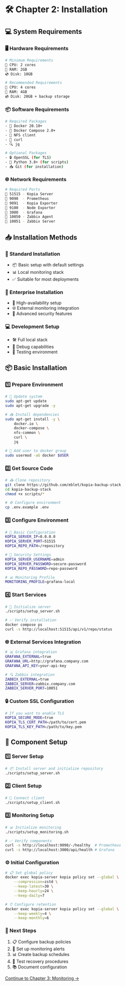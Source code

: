 # 🛠️ Chapter 2: Installation

## 💻 System Requirements

### 🖥️ Hardware Requirements
```bash
# Minimum Requirements
🔲 CPU: 2 cores
💾 RAM: 2GB
💿 Disk: 10GB

# Recommended Requirements
🔲 CPU: 4 cores
💾 RAM: 4GB
💿 Disk: 20GB + backup storage
```

### 📦 Software Requirements
```bash
# Required Packages
- 🐳 Docker 20.10+
- 🔄 Docker Compose 2.0+
- 📂 NFS client
- 🔧 curl
- 🔍 jq

# Optional Packages
- 🔒 OpenSSL (for TLS)
- 🐍 Python 3.8+ (for scripts)
- 📥 Git (for installation)
```

### 🌐 Network Requirements
```bash
# Required Ports
🔌 51515 - Kopia Server
🔌 9090  - Prometheus
🔌 9091  - Kopia Exporter
🔌 9100  - Node Exporter
🔌 3000  - Grafana
🔌 10050 - Zabbix Agent
🔌 10051 - Zabbix Server
```

## 📥 Installation Methods

### 🚀 Standard Installation
- 📦 Basic setup with default settings
- 📊 Local monitoring stack
- ✅ Suitable for most deployments

### 🏢 Enterprise Installation
- 🔄 High-availability setup
- 🌐 External monitoring integration
- 🔐 Advanced security features

### 💻 Development Setup
- 🛠️ Full local stack
- 🐛 Debug capabilities
- 🧪 Testing environment

## 📦 Basic Installation

### 1️⃣ Prepare Environment
```bash
# 🔄 Update system
sudo apt-get update
sudo apt-get upgrade -y

# 📥 Install dependencies
sudo apt-get install -y \
    docker.io \
    docker-compose \
    nfs-common \
    curl \
    jq

# 👥 Add user to docker group
sudo usermod -aG docker $USER
```

### 2️⃣ Get Source Code
```bash
# 📥 Clone repository
git clone https://github.com/eblet/kopia-backup-stack
cd kopia-backup-stack
chmod +x scripts/*

# ⚙️ Configure environment
cp .env.example .env
```

### 3️⃣ Configure Environment
```bash
# 🔧 Basic Configuration
KOPIA_SERVER_IP=0.0.0.0
KOPIA_SERVER_PORT=51515
KOPIA_REPO_PATH=/repository

# 🔐 Security Settings
KOPIA_SERVER_USERNAME=admin
KOPIA_SERVER_PASSWORD=secure-password
KOPIA_REPO_PASSWORD=repo-password

# 📊 Monitoring Profile
MONITORING_PROFILE=grafana-local
```

### 4️⃣ Start Services
```bash
# 🚀 Initialize server
./scripts/setup_server.sh

# ✅ Verify installation
docker compose ps
curl -s http://localhost:51515/api/v1/repo/status
```

### 🌐 External Services Integration
```bash
# 📊 Grafana integration
GRAFANA_EXTERNAL=true
GRAFANA_URL=http://grafana.company.com
GRAFANA_API_KEY=your-api-key

# 🔍 Zabbix integration
ZABBIX_EXTERNAL=true
ZABBIX_SERVER=zabbix.company.com
ZABBIX_SERVER_PORT=10051
```

### 🔒 Custom SSL Configuration
```bash
# If you want to enable TLS
KOPIA_SECURE_MODE=true
KOPIA_TLS_CERT_PATH=/path/to/cert.pem
KOPIA_TLS_KEY_PATH=/path/to/key.pem
```

## 🔌 Component Setup

### 1️⃣ Server Setup
```bash
# 📦 Install server and initialize repository
./scripts/setup_server.sh
```

### 2️⃣ Client Setup
```bash
# 🔗 Connect client
./scripts/setup_client.sh
```

### 3️⃣ Monitoring Setup
```bash
# 📊 Initialize monitoring
./scripts/setup_monitoring.sh

# ✅ Verify components
curl -s http://localhost:9090/-/healthy  # Prometheus
curl -s http://localhost:3000/api/health # Grafana
```

### ⚙️ Initial Configuration
```bash
# 📋 Set global policy
docker exec kopia-server kopia policy set --global \
    --compression=zstd \
    --keep-latest=30 \
    --keep-hourly=24 \
    --keep-daily=7

# ⏰ Configure retention
docker exec kopia-server kopia policy set --global \
    --keep-weekly=4 \
    --keep-monthly=6
```

### 📝 Next Steps
1. 📋 Configure backup policies
2. 🚨 Set up monitoring alerts
3. 📊 Create backup schedules
4. 🔄 Test recovery procedures
5. 📚 Document configuration

[Continue to Chapter 3: Monitoring →](chapter3_monitoring.md) 